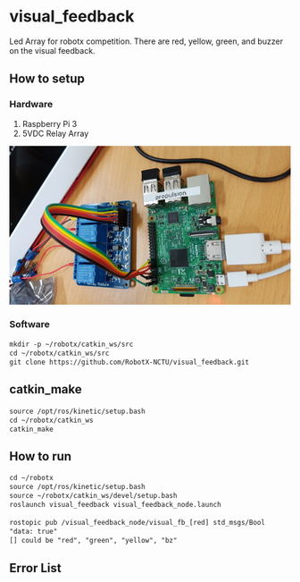 # visual_feedback
Led Array for robotx competition. There are red, yellow, green, and buzzer on the visual feedback.

## How to setup
### Hardware
1. Raspberry Pi 3
2. 5VDC Relay Array

![hardware setup](https://github.com/RobotX-NCTU/visual_feedback/blob/master/.imgs/hardware%20setup.jpg)

<!--![Raspberry Pi 3 GPIO](https://github.com/RobotX-NCTU/visual_feedback/blob/master/.imgs/rpi3%20gpio.png) -->


### Software
``` 
mkdir -p ~/robotx/catkin_ws/src
cd ~/robotx/catkin_ws/src
git clone https://github.com/RobotX-NCTU/visual_feedback.git
```

## catkin_make

```
source /opt/ros/kinetic/setup.bash
cd ~/robotx/catkin_ws
catkin_make
```

## How to run

```
cd ~/robotx
source /opt/ros/kinetic/setup.bash
source ~/robotx/catkin_ws/devel/setup.bash
roslaunch visual_feedback visual_feedback_node.launch

rostopic pub /visual_feedback_node/visual_fb_[red] std_msgs/Bool "data: true"
[] could be "red", "green", "yellow", "bz"
```

## Error List


 
